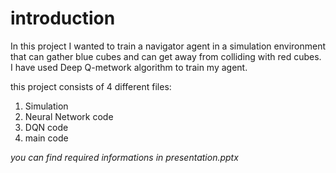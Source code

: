 # introduction
In this project I wanted to train a navigator agent in a simulation environment that can gather blue cubes and can get away from colliding with red cubes.
I have used Deep Q-metwork algorithm to train my agent.

this project consists of 4 different files:
1. Simulation
2. Neural Network code
3. DQN code
4. main code

*you can find required informations in presentation.pptx*

